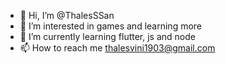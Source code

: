 - 👋 Hi, I’m @ThalesSSan
- 👀 I’m interested in games and learning more
- 🌱 I’m currently learning flutter, js and node
- 📫 How to reach me thalesvini1903@gmail.com

<!---
ThalesSSan/ThalesSSan is a ✨ special ✨ repository because its `README.md` (this file) appears on your GitHub profile.
You can click the Preview link to take a look at your changes.
--->
